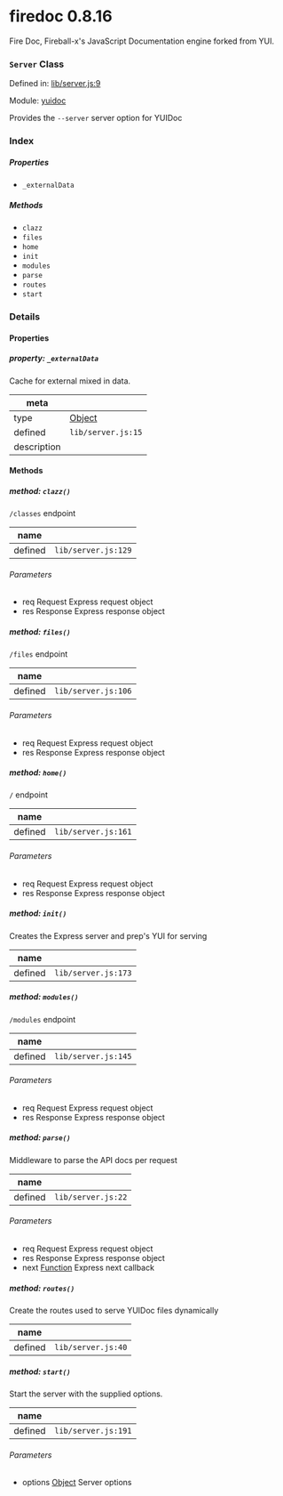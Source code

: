 
# firedoc 0.8.16

Fire Doc, Fireball-x&#x27;s JavaScript Documentation engine forked from YUI.

### `Server` Class


Defined in: [lib/server.js:9](../files/lib/server.js.js)

Module: [yuidoc](../modules/yuidoc.md)




Provides the `--server` server option for YUIDoc

### Index

##### Properties

  - `_externalData`



##### Methods

  - `clazz`
  - `files`
  - `home`
  - `init`
  - `modules`
  - `parse`
  - `routes`
  - `start`





### Details


#### Properties



##### property: `_externalData`

Cache for external mixed in data.

| meta |  |
|------|--|
| type | <a href="https://developer.mozilla.org/en/JavaScript/Reference/Global_Objects/Object" class="crosslink external" target="_blank">Object</a> |
| defined | `lib/server.js:15` |
| description |  |






<!-- Method Block -->
#### Methods


##### method: `clazz()`

`/classes` endpoint

| name |  |
|------|--|
| defined | `lib/server.js:129` |

###### Parameters
- req Request Express request object
- res Response Express response object



##### method: `files()`

`/files` endpoint

| name |  |
|------|--|
| defined | `lib/server.js:106` |

###### Parameters
- req Request Express request object
- res Response Express response object



##### method: `home()`

`/` endpoint

| name |  |
|------|--|
| defined | `lib/server.js:161` |

###### Parameters
- req Request Express request object
- res Response Express response object



##### method: `init()`

Creates the Express server and prep's YUI for serving

| name |  |
|------|--|
| defined | `lib/server.js:173` |




##### method: `modules()`

`/modules` endpoint

| name |  |
|------|--|
| defined | `lib/server.js:145` |

###### Parameters
- req Request Express request object
- res Response Express response object



##### method: `parse()`

Middleware to parse the API docs per request

| name |  |
|------|--|
| defined | `lib/server.js:22` |

###### Parameters
- req Request Express request object
- res Response Express response object
- next <a href="https://developer.mozilla.org/en/JavaScript/Reference/Global_Objects/Function" class="crosslink external" target="_blank">Function</a> Express next callback



##### method: `routes()`

Create the routes used to serve YUIDoc files dynamically

| name |  |
|------|--|
| defined | `lib/server.js:40` |




##### method: `start()`

Start the server with the supplied options.

| name |  |
|------|--|
| defined | `lib/server.js:191` |

###### Parameters
- options <a href="https://developer.mozilla.org/en/JavaScript/Reference/Global_Objects/Object" class="crosslink external" target="_blank">Object</a> Server options




